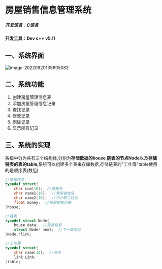 # 房屋销售信息管理系统

##### **开发语言：C语言**

**开发工具：Dev c++ v5.11**

## 一、系统界面

![image-20220620135805082](https://oracle.wangzhijie.club/2022/06/7bb1251942d9098c6e2e5ab0967671cf.png)

## 二、系统功能

1. 创建房屋管理信息表
2. 添加房屋管理信息记录
3. 查找记录
4. 修改记录
5. 删除记录
6. 显示所有记录

## 三、系统的实现

系统中分为共有三个结构体,分别为**存储数据的house**,**链表的节点Node**以及**存储链表的表的table**,系统可以创建多个表来存储数据,存储链表的"工作簿"table使用的是顺序表(数组)

```c
//房屋信息
typedef struct{
	char num[10];  //房屋号
	char name1[10];  //售房者姓名
	char name2[10];  //中介职工姓名
	float money;  //房屋销售价格 
}house;

//链表
typedef struct Node{
	house data;  //房屋信息 
	struct Node* next;  //下一跳地址 
}Node,*link;

//工作簿
typedef struct{
	char name[10];	//表名 
	link Link;
}table;
```

